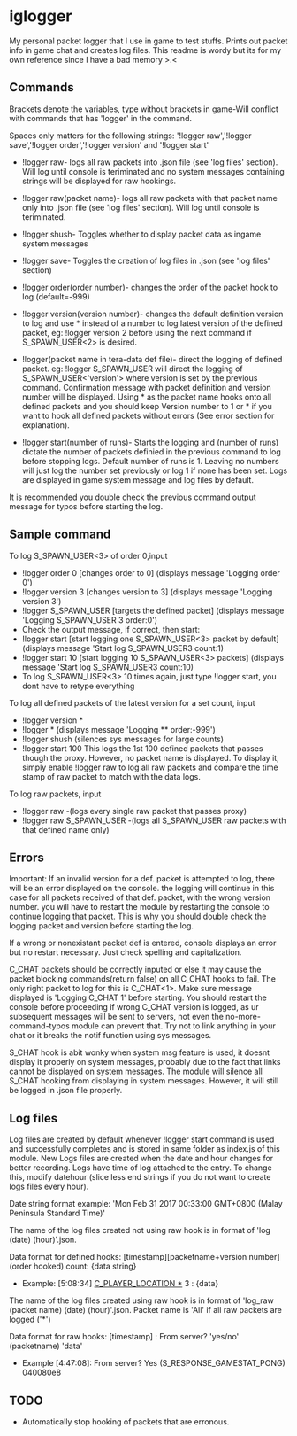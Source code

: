 # iglogger
My personal packet logger that I use in game to test stuffs. Prints out packet info in game chat and creates log files. This readme is wordy but its for my own reference since I have a bad memory >.<

## Commands
Brackets denote the variables, type without brackets in game-Will conflict with commands that has 'logger' in the command.

Spaces only matters for the following strings: '!logger raw','!logger save','!logger order','!logger version' and '!logger start'

- !logger raw- logs all raw packets into .json file (see 'log files' section). Will log until console is teriminated and no system messages containing strings will be displayed for raw hookings.
- !logger raw(packet name)- logs all raw packets with that packet name only into .json file (see 'log files' section). Will log until console is teriminated.

- !logger shush- Toggles whether to display packet data as ingame system messages
- !logger save- Toggles the creation of log files in .json (see 'log files' section)

- !logger order(order number)- changes the order of the packet hook to log (default=-999)
- !logger version(version number)- changes the default definition version to log and use * instead of a number to log latest version of the defined packet, eg: !logger version 2 before using the next command if S_SPAWN_USER<2> is desired.
- !logger(packet name in tera-data def file)- direct the logging of defined packet. eg: !logger S_SPAWN_USER will direct the logging of S_SPAWN_USER<'version'> where version is set by the previous command. Confirmation message with packet definition and version number will be displayed. Using * as the packet name hooks onto all defined packets and you should keep Version number to 1 or * if you want to hook all defined packets without errors (See error section for explanation).
- !logger start(number of runs)- Starts the logging and (number of runs) dictate the number of packets definied in the previous command to log before stopping logs. Default number of runs is 1. Leaving no numbers will just log the number set previously or log 1 if none has been set. Logs are displayed in game system message and log files by default.

It is recommended you double check the previous command output message for typos before starting the log.
    
## Sample command 
To log S_SPAWN_USER<3> of order 0,input
- !logger order 0 [changes order to 0] (displays message 'Logging order 0')
- !logger version 3 [changes version to 3] (displays message 'Logging version 3')
- !logger S_SPAWN_USER [targets the defined packet] (displays message 'Logging S_SPAWN_USER 3 order:0')
- Check the output message, if correct, then start:
- !logger start [start logging one S_SPAWN_USER<3> packet by default] (displays message 'Start log S_SPAWN_USER3 count:1)
- !logger start 10 [start logging 10 S_SPAWN_USER<3> packets] (displays message 'Start log S_SPAWN_USER3 count:10)
- To log S_SPAWN_USER<3> 10 times again, just type !logger start, you dont have to retype everything

To log all defined packets of the latest version for a set count, input
- !logger version *
- !logger * (displays message 'Logging ** order:-999')
- !logger shush (silences sys messages for large counts)
- !logger start 100
This logs the 1st 100 defined packets that passes though the proxy. However, no packet name is displayed. To display it, simply enable !logger raw to log all raw packets and compare the time stamp of raw packet to match with the data logs.

To log raw packets, input
- !logger raw -(logs every single raw packet that passes proxy)
- !logger raw S_SPAWN_USER -(logs all S_SPAWN_USER raw packets with that defined name only)

## Errors
Important: If an invalid version for a def. packet is attempted to log, there will be an error displayed on the console. the logging will continue in this case for all packets received of that def. packet, with the wrong version number. you will have to restart the module by restarting the console to continue logging that packet. This is why you should double check the logging packet and version before starting the log.

If a wrong or nonexistant packet def is entered, console displays an error but no restart necessary. Just check spelling and capitalization.

C_CHAT packets should be correctly inputed or else it may cause the packet blocking commands(return false) on all C_CHAT hooks to fail. The only right packet to log for this is C_CHAT<1>. Make sure message displayed is 'Logging C_CHAT 1' before starting. You should restart the console before proceeding if wrong C_CHAT version is logged, as ur subsequent messages will be sent to servers, not even the no-more-command-typos module can prevent that. Try not to link anything in your chat or it breaks the notif function using sys messages.

S_CHAT hook is abit wonky when system msg feature is used, it doesnt display it properly on system messages, probably due to the fact that links cannot be displayed on system messages. The module will silence all S_CHAT hooking from displaying in system messages. However, it will still be logged in .json file properly.

## Log files
Log files are created by default whenever !logger start command is used and successfully completes and is stored in same folder as index.js of this module. New Logs files are created when the date and hour changes for better recording. Logs have time of log attached to the entry. To change this, modify datehour (slice less end strings if you do not want to create logs files every hour).

Date string format example: 'Mon Feb 31 2017 00:33:00 GMT+0800 (Malay Peninsula Standard Time)'

The name of the log files created not using raw hook is in format of 'log (date) (hour)'.json.

Data format for defined hooks: [timestamp][packetname+version number](order hooked) count: {data string}
- Example: [5:08:34] [C_PLAYER_LOCATION *](-999) 3 : {data}

The name of the log files created using raw hook is in format of 'log_raw (packet name) (date) (hour)'.json. Packet name is 'All' if all raw packets are logged ('*')

Data format for raw hooks: [timestamp] : From server? 'yes/no' (packetname) 'data' 
- Example [4:47:08]: From server? Yes (S_RESPONSE_GAMESTAT_PONG) 040080e8

## TODO
- Automatically stop hooking of packets that are erronous. 
